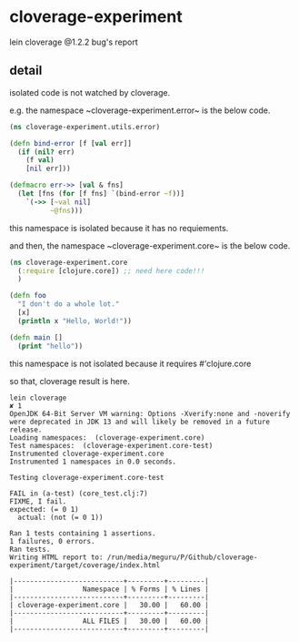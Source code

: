 # cloverage-experiment

lein cloverage @1.2.2 bug's report

## detail

isolated code is not watched by cloverage.

e.g. the namespace ~cloverage-experiment.error~ is the below code.

```clojure
(ns cloverage-experiment.utils.error)

(defn bind-error [f [val err]]
  (if (nil? err)
    (f val)
    [nil err]))

(defmacro err->> [val & fns]
  (let [fns (for [f fns] `(bind-error ~f))]
    `(->> [~val nil]
          ~@fns)))
```

this namespace is isolated because it has no requiements.

and then, the namespace ~cloverage-experiment.core~ is the below code.

```clojure
(ns cloverage-experiment.core
  (:require [clojure.core]) ;; need here code!!!
  )

(defn foo
  "I don't do a whole lot."
  [x]
  (println x "Hello, World!"))

(defn main []
  (print "hello"))
```

this namespace is not isolated because it requires #'clojure.core

so that, cloverage result is here.

```text
lein cloverage                                                                           ✘ 1
OpenJDK 64-Bit Server VM warning: Options -Xverify:none and -noverify were deprecated in JDK 13 and will likely be removed in a future release.
Loading namespaces:  (cloverage-experiment.core)
Test namespaces:  (cloverage-experiment.core-test)
Instrumented cloverage-experiment.core
Instrumented 1 namespaces in 0.0 seconds.

Testing cloverage-experiment.core-test

FAIL in (a-test) (core_test.clj:7)
FIXME, I fail.
expected: (= 0 1)
  actual: (not (= 0 1))

Ran 1 tests containing 1 assertions.
1 failures, 0 errors.
Ran tests.
Writing HTML report to: /run/media/meguru/P/Github/cloverage-experiment/target/coverage/index.html

|---------------------------+---------+---------|
|                 Namespace | % Forms | % Lines |
|---------------------------+---------+---------|
| cloverage-experiment.core |   30.00 |   60.00 |
|---------------------------+---------+---------|
|                 ALL FILES |   30.00 |   60.00 |
|---------------------------+---------+---------|
```
